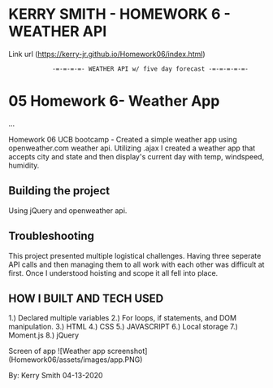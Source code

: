 # KERRY SMITH - HOMEWORK 6 - WEATHER API 

Link url (https://kerry-jr.github.io/Homework06/index.html)

                -=-=-=-=- WEATHER API w/ five day forecast -=-=-=-=-=-

# 05 Homework 6- Weather App
...

Homework 06 UCB bootcamp - Created a simple weather app using openweather.com weather api.  Utilizing .ajax I created a weather app that accepts city and state and then display's current day with temp, windspeed, humidity.
## Building the project

Using jQuery and openweather api.

## Troubleshooting

This project presented multiple logistical challenges. Having three seperate API calls and then managing them to all work with each other was difficult at first. Once I understood hoisting and scope it all fell into place.  


## HOW I BUILT AND TECH USED

1.) Declared multiple variables 
2.) For loops, if statements, and DOM manipulation.
3.) HTML
4.) CSS
5.) JAVASCRIPT
6.) Local storage
7.) Moment.js
8.) jQuery

Screen of app
![Weather app screenshot] (Homework06/assets/images/app.PNG)


By: Kerry Smith 04-13-2020 